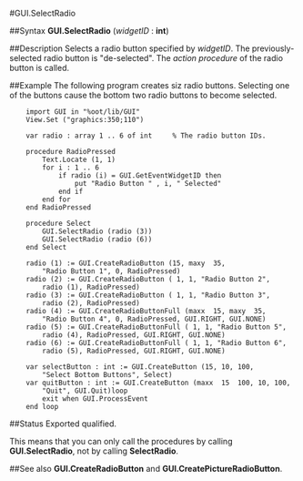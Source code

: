 
#GUI.SelectRadio

##Syntax
**GUI.SelectRadio** (_widgetID_ : **int**)


##Description
Selects a radio button specified by _widgetID_. The previously-selected radio button is "de-selected". The _action procedure_ of the radio button is called.


##Example
The following program creates siz radio buttons. Selecting one of the buttons cause the bottom two radio buttons to become selected.

        import GUI in "%oot/lib/GUI" 
        View.Set ("graphics:350;110") 
        
        var radio : array 1 .. 6 of int     % The radio button IDs.
        
        procedure RadioPressed
            Text.Locate (1, 1)
            for i : 1 .. 6
                if radio (i) = GUI.GetEventWidgetID then
                    put "Radio Button " , i, " Selected"
                end if
            end for
        end RadioPressed
        
        procedure Select
            GUI.SelectRadio (radio (3))
            GUI.SelectRadio (radio (6))
        end Select
        
        radio (1) := GUI.CreateRadioButton (15, maxy  35, 
            "Radio Button 1", 0, RadioPressed)
        radio (2) := GUI.CreateRadioButton ( 1, 1, "Radio Button 2", 
            radio (1), RadioPressed)
        radio (3) := GUI.CreateRadioButton ( 1, 1, "Radio Button 3",
            radio (2), RadioPressed)
        radio (4) := GUI.CreateRadioButtonFull (maxx  15, maxy  35,
            "Radio Button 4", 0, RadioPressed, GUI.RIGHT, GUI.NONE)
        radio (5) := GUI.CreateRadioButtonFull ( 1, 1, "Radio Button 5", 
            radio (4), RadioPressed, GUI.RIGHT, GUI.NONE)
        radio (6) := GUI.CreateRadioButtonFull ( 1, 1, "Radio Button 6",
            radio (5), RadioPressed, GUI.RIGHT, GUI.NONE)
        
        var selectButton : int := GUI.CreateButton (15, 10, 100, 
            "Select Bottom Buttons", Select)
        var quitButton : int := GUI.CreateButton (maxx  15  100, 10, 100,  
            "Quit", GUI.Quit)loop
            exit when GUI.ProcessEvent
        end loop
##Status
Exported qualified.

This means that you can only call the procedures by calling **GUI.SelectRadio**, not by calling **SelectRadio**.


##See also
**GUI.CreateRadioButton** and **GUI.CreatePictureRadioButton**.

